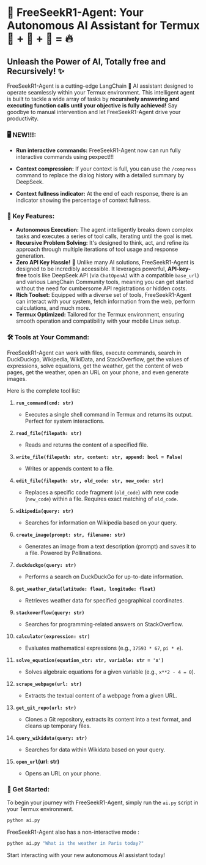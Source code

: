 # 🚀 FreeSeekR1-Agent: Your Autonomous AI Assistant for Termux 📱 + 🐳 + 🦜 = 🔥

## Unleash the Power of AI, Totally free and Recursively! ✨

FreeSeekR1-Agent is a cutting-edge LangChain 🦜 AI assistant designed to operate seamlessly within your Termux environment. This intelligent agent is built to tackle a wide array of tasks by **recursively answering and executing function calls until your objective is fully achieved!** Say goodbye to manual intervention and let FreeSeekR1-Agent drive your productivity.

### 🖥️ NEW!!!:

- **Run interactive commands:** FreeSeekR1-Agent now can run fully interactive commands using pexpect!!!

- **Context compression:** If your context is full, you can use the `/compress` command to replace the dialog history with a detailed summary by DeepSeek.
- **Context fullness indicator:** At the end of each response, there is an indicator showing the percentage of context fullness.

### 🌟 Key Features:                                                                                      
-   **Autonomous Execution:** The agent intelligently breaks down complex tasks and executes a series of tool calls, iterating until the goal is met.
-   **Recursive Problem Solving:** It's designed to think, act, and refine its approach through multiple iterations of tool usage and response generation.
-   **Zero API Key Hassle!** 🎉 Unlike many AI solutions, FreeSeekR1-Agent is designed to be incredibly accessible. It leverages powerful, **API-key-free** tools like DeepSeek API (via `ChatOpenAI` with a compatible `base_url`) and various LangChain Community tools, meaning you can get started without the need for cumbersome API registrations or hidden costs.
-   **Rich Toolset:** Equipped with a diverse set of tools, FreeSeekR1-Agent can interact with your system, fetch information from the web, perform calculations, and much more.
-   **Termux Optimized:** Tailored for the Termux environment, ensuring smooth operation and compatibility with your mobile Linux setup.

### 🛠️ Tools at Your Command:                                                                              
FreeSeekR1-Agent can work with files, execute commands, search in DuckDuckgo, Wikipedia, WikiData, and StackOverflow, get the values of expressions, solve equations, get the weather, get the content of web pages, get the weather, open an URL on your phone, and even generate images.

Here is the complete tool list:

1.  **`run_command(cmd: str)`**
    *   Executes a single shell command in Termux and returns its output. Perfect for system interactions.

2.  **`read_file(filepath: str)`**
    *   Reads and returns the content of a specified file.

3.  **`write_file(filepath: str, content: str, append: bool = False)`**
    *   Writes or appends content to a file.

4.  **`edit_file(filepath: str, old_code: str, new_code: str)`**
    *   Replaces a specific code fragment (`old_code`) with new code (`new_code`) within a file. Requires exact matching of `old_code`.

5.  **`wikipedia(query: str)`**
    *   Searches for information on Wikipedia based on your query.

6.  **`create_image(prompt: str, filename: str)`**
    *   Generates an image from a text description (prompt) and saves it to a file. Powered by Pollinations.

7.  **`duckduckgo(query: str)`**
    *   Performs a search on DuckDuckGo for up-to-date information.

8.  **`get_weather_data(latitude: float, longitude: float)`**
    *   Retrieves weather data for specified geographical coordinates.

9.  **`stackoverflow(query: str)`**
    *   Searches for programming-related answers on StackOverflow.

10. **`calculator(expression: str)`**
    *   Evaluates mathematical expressions (e.g., `37593 * 67`, `pi * e`).

11. **`solve_equation(equation_str: str, variable: str = 'x')`**
    *   Solves algebraic equations for a given variable (e.g., `x**2 - 4 = 0`).

12. **`scrape_webpage(url: str)`**
    *   Extracts the textual content of a webpage from a given URL.

13. **`get_git_repo(url: str)`**
    *   Clones a Git repository, extracts its content into a text format, and cleans up temporary files.

14. **`query_wikidata(query: str)`**
    *   Searches for data within Wikidata based on your query.

15. **`open_url`(url: str)**
    *   Opens an URL on your phone.

### 🚀 Get Started:                                                                                       
To begin your journey with FreeSeekR1-Agent, simply run the `ai.py` script in your Termux environment.

```bash
python ai.py
```

FreeSeekR1-Agent also has a non-interactive mode :

```bash
python ai.py "What is the weather in Paris today?"
```

Start interacting with your new autonomous AI assistant today!
